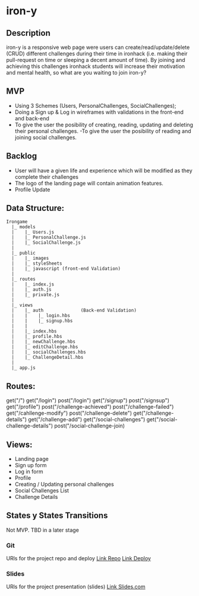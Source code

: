 # iron-y

## Description
iron-y is a responsive web page were users can create/read/update/delete (CRUD) different challenges during their time in ironhack (i.e. making their pull-request on time or sleeping a decent amount of time). By joining and achieving this challenges ironhack students will increase their motivation and mental health, so what are you waiting to join iron-y?

## MVP
- Using 3 Schemes (Users, PersonalChallenges, SocialChallenges);
- Doing a Sign up & Log in wireframes with validations in the front-end and back-end
- To give the user the posibility of creating, reading, updating and deleting their personal challenges. 
-To give the user the posibility of reading and joining social challenges.

## Backlog
- User will have a given life and experience which will be modified as they complete their challenges
- The logo of the landing page will contain animation features. 
- Profile Update

## Data Structure:
```
Irongame
  |_ models
  |    |_ Users.js
  |    |_ PersonalChallenge.js
  |    |_ SocialChallenge.js
  |
  |_ public
  |    |_ images
  |    |_ styleSheets
  |    |_ javascript (front-end Validation)
  |    
  |_ routes
  |    |_ index.js
  |    |_ auth.js
  |    |_ private.js
  |  
  |_ views
  |    |_ auth              (Back-end Validation)
  |    |    |_ login.hbs
  |    |    |_ signup.hbs
  |    |    
  |    |_ index.hbs
  |    |_ profile.hbs
  |    |_ newChallenge.hbs
  |    |_ editChallenge.hbs
  |    |_ socialChallenges.hbs
  |    |_ ChallengeDetail.hbs
  |
  |_ app.js
 ```
  
## Routes:
get("/")
get("/login")
post("/login")
get("/signup")
post("/signsup")
get("/profile")
post("/challenge-achieved")
post("/challenge-failed")
get("/cahllenge-modify")
post("/challenge-delete")
get("/challenge-details")
get("/challenge-add")
get("/social-challenges")
get("/social-challenge-details")
post("/social-challenge-join)

  
  ## Views:
  - Landing page
  - Sign up form
  - Log in form
  - Profile
  - Creating / Updating personal challenges
  - Social Challenges List
  - Challenge Details
  
  ## States y States Transitions
Not MVP. TBD in a later stage


### Git
URls for the project repo and deploy
[Link Repo](http://github.com)
[Link Deploy](http://github.com)


### Slides
URls for the project presentation (slides)
[Link Slides.com](http://slides.com)

       
       
       
       
  
